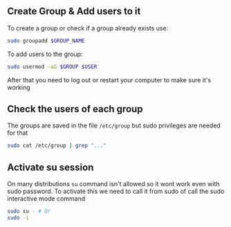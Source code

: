 ## Create Group & Add users to it
To create a group or check if a group already exists use:
```bash
sudo groupadd $GROUP_NAME
```
To add users to the group:
```bash
sudo usermod -aG $GROUP $USER
```
After that you need to log out or restart your computer to make sure it's working

## Check the users of each group
The groups are saved in the file `/etc/group` but sudo privileges are needed for that
```bash
sudo cat /etc/group | grep "..."
```

## Activate su session
On many distributions `su` command isn't allowed so it wont work even with sudo password. To activate this we need to call it from sudo of call the sudo interactive mode command
```bash
sudo su - # Or
sudo -i
```